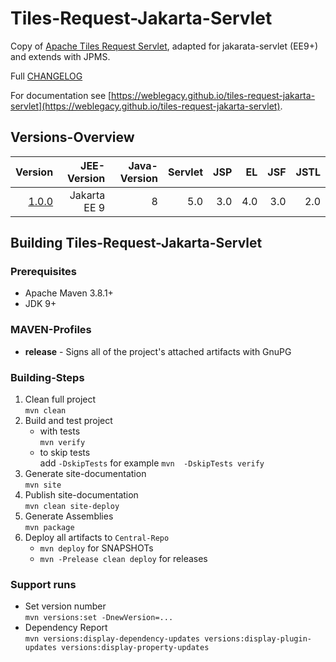 # Tiles-Request-Jakarta-Servlet

Copy of [Apache Tiles Request Servlet](https://github.com/apache/tiles-request/tree/trunk/tiles-request-servlet), adapted for jakarata-servlet (EE9+) and extends with JPMS.

Full [CHANGELOG](CHANGELOG.md)

For documentation see [https://weblegacy.github.io/tiles-request-jakarta-servlet](https://weblegacy.github.io/tiles-request-jakarta-servlet).

## Versions-Overview

| Version                                                                                 | JEE-Version  | Java-Version | Servlet | JSP | EL  | JSF | JSTL |
|----------------------------------------------------------------------------------------:|-------------:|-------------:|--------:|----:|----:|----:|-----:|
| [1.0.0](https://github.com/weblegacy/tiles-request-jakarta-servlet/releases/tag/v1.0.0) | Jakarta EE 9 |            8 |     5.0 | 3.0 | 4.0 | 3.0 |  2.0 |

## Building Tiles-Request-Jakarta-Servlet

### Prerequisites

* Apache Maven 3.8.1\+
* JDK 9\+

### MAVEN-Profiles

* **release** - Signs all of the project's attached artifacts with GnuPG

### Building-Steps

1. Clean full project  
   `mvn clean`
2. Build and test project
   * with tests  
     `mvn verify`
   * to skip tests  
     add `-DskipTests` for example `mvn  -DskipTests verify`
3. Generate site-documentation  
   `mvn site`  
4. Publish site-documentation  
   `mvn clean site-deploy`
5. Generate Assemblies  
   `mvn package`
8. Deploy all artifacts to `Central-Repo`  
   * `mvn deploy` for SNAPSHOTs
   * `mvn -Prelease clean deploy` for releases

### Support runs

* Set version number  
  `mvn versions:set -DnewVersion=...`
* Dependency Report  
  `mvn versions:display-dependency-updates versions:display-plugin-updates versions:display-property-updates`
